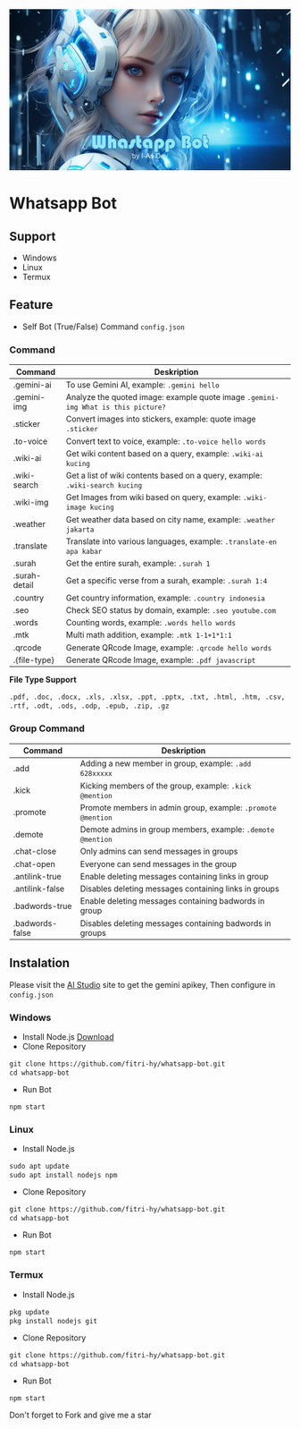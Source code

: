 <img src="./upload/ss.jpg">

# Whatsapp Bot

## Support

- Windows
- Linux
- Termux

## Feature
- Self Bot (True/False) Command `config.json`

### Command

| Command      			|  Deskription      |
|-----------------------|-------------------|
|.gemini-ai				|To use Gemini AI, example: `.gemini hello`|
|.gemini-img			|Analyze the quoted image: example quote image `.gemini-img What is this picture?`|
|.sticker       		|Convert images into stickers, example: quote image `.sticker`|
|.to-voice				|Convert text to voice, example: `.to-voice hello words`|
|.wiki-ai				|Get wiki content based on a query, example: `.wiki-ai kucing`|
|.wiki-search			|Get a list of wiki contents based on a query, example: `.wiki-search kucing`|
|.wiki-img				|Get Images from wiki based on query, example: `.wiki-image kucing`|
|.weather				|Get weather data based on city name, example: `.weather jakarta`|
|.translate				|Translate into various languages, example: `.translate-en apa kabar`|
|.surah					|Get the entire surah, example: `.surah 1`|
|.surah-detail			|Get a specific verse from a surah, example: `.surah 1:4`|
|.country				|Get country information, example: `.country indonesia`|
|.seo					|Check SEO status by domain, example: `.seo youtube.com`|
|.words					|Counting words, example: `.words hello words`|
|.mtk					|Multi math addition, example: `.mtk 1-1+1*1:1`|
|.qrcode				|Generate QRcode Image, example: `.qrcode hello words`|
|.{file-type}			|Generate QRcode Image, example: `.pdf javascript`|

**File Type Support**
```
.pdf, .doc, .docx, .xls, .xlsx, .ppt, .pptx, .txt, .html, .htm, .csv, .rtf, .odt, .ods, .odp, .epub, .zip, .gz
```
### Group Command

| Command           |  Deskription      |
|-------------------|-------------------|
|.add               |Adding a new member in group, example: `.add 628xxxxx`|
|.kick              |Kicking members of the group, example: `.kick @mention`|
|.promote           |Promote members in admin group, example: `.promote @mention`|
|.demote            |Demote admins in group members, example: `.demote @mention`|
|.chat-close        |Only admins can send messages in groups|
|.chat-open         |Everyone can send messages in the group|
|.antilink-true     |Enable deleting messages containing links in group|
|.antilink-false    |Disables deleting messages containing links in groups|
|.badwords-true     |Enable deleting messages containing badwords in group|
|.badwords-false    |Disables deleting messages containing badwords in groups|


## Instalation

Please visit the [AI Studio](https://aistudio.google.com) site to get the gemini apikey, Then configure in `config.json`

### Windows

- Install Node.js [Download](https://nodejs.org/id)
- Clone Repository
```
git clone https://github.com/fitri-hy/whatsapp-bot.git
cd whatsapp-bot
```
- Run Bot
```
npm start
```

### Linux

- Install Node.js
```
sudo apt update
sudo apt install nodejs npm
```
- Clone Repository
```
git clone https://github.com/fitri-hy/whatsapp-bot.git
cd whatsapp-bot
```
- Run Bot
```
npm start
```

### Termux

- Install Node.js
```
pkg update
pkg install nodejs git
```
- Clone Repository
```
git clone https://github.com/fitri-hy/whatsapp-bot.git
cd whatsapp-bot
```
- Run Bot
```
npm start
```

Don't forget to Fork and give me a star